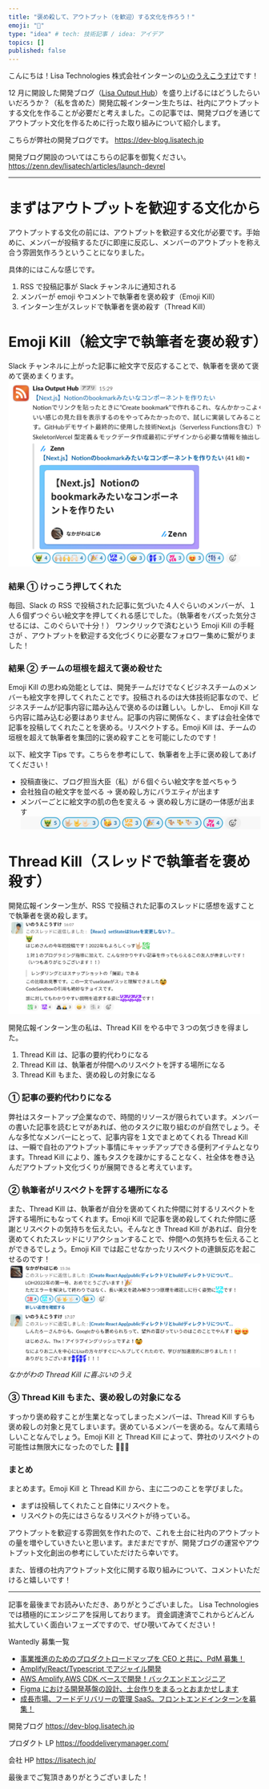 ```yaml
---
title: "褒め殺して、アウトプット（を歓迎）する文化を作ろう！"
emoji: "🌟"
type: "idea" # tech: 技術記事 / idea: アイデア
topics: []
published: false
---
```


こんにちは！Lisa Technologies 株式会社インターンの[いのうえこうすけ](https://zenn.dev/youuchiharu)です！

12 月に開設した開発ブログ（[Lisa Output Hub](https://dev-blog.lisatech.jp)）を盛り上げるにはどうしたらいいだろうか？（私を含めた）開発広報インターン生たちは、社内にアウトプットする文化を作ることが必要だと考えました。この記事では、開発ブログを通じてアウトプット文化を作るために行った取り組みについて紹介します。

こちらが弊社の開発ブログです。
https://dev-blog.lisatech.jp

開発ブログ開設のついてはこちらの記事を御覧ください。
https://zenn.dev/lisatech/articles/launch-devrel

---

# まずはアウトプットを歓迎する文化から

アウトプットする文化の前には、アウトプットを歓迎する文化が必要です。手始めに、メンバーが投稿するたびに即座に反応し、メンバーのアウトプットを称え合う雰囲気作ろうということになりました。

具体的にはこんな感じです。

1. RSS で投稿記事が Slack チャンネルに通知される
2. メンバーが emoji やコメントで執筆者を褒め殺す（Emoji Kill）
3. インターン生がスレッドで執筆者を褒め殺す（Thread Kill）

# Emoji Kill（絵文字で執筆者を褒め殺す）

Slack チャンネルに上がった記事に絵文字で反応することで、執筆者を褒めて褒めて褒めまくります。
![](/images/ex-emoji-kill2.png)

### 結果 ① けっこう押してくれた

毎回、Slack の RSS で投稿された記事に気づいた４人ぐらいのメンバーが、１人６個ずつぐらい絵文字を押してくれる感じでした。（執筆者をバズった気分させるには、このぐらいで十分！） ワンクリックで済むという Emoji Kill の手軽さが 、アウトプットを歓迎する文化づくりに必要なフォロワー集めに繋がりました！

### 結果 ② チームの垣根を超えて褒め殺せた

Emoji Kill の思わぬ効能としては、開発チームだけでなくビジネスチームのメンバーも絵文字を押してくれたことです。投稿されるのは大体技術記事なので、ビジネスチームが記事内容に踏み込んで褒めるのは難しい。しかし、 Emoji Kill なら内容に踏み込む必要はありません。記事の内容に関係なく、まずは会社全体で記事を投稿してくれたことを褒める。リスペクトする。Emoji Kill は、チームの垣根を超えて執筆者を集団的に褒め殺すことを可能にしたのです！

以下、絵文字 Tips です。こちらを参考にして、執筆者を上手に褒め殺してあげてください！

- 投稿直後に、ブログ担当大臣（私）が６個ぐらい絵文字を並べちゃう
- 会社独自の絵文字を並べる → 褒め殺し方にバラエティが出ます
- メンバーごとに絵文字の肌の色を変える → 褒め殺し方に謎の一体感が出ます
  ![](/images/emoji-line.png)

# Thread Kill（スレッドで執筆者を褒め殺す）

開発広報インターン生が、RSS で投稿された記事のスレッドに感想を返すことで執筆者を褒め殺します。
![](/images/ex-thread-kill.png)

開発広報インターン生の私は、Thread Kill をやる中で３つの気づきを得ました。

1. Thread Kill は、記事の要約代わりになる
2. Thread Kill は、執筆者が仲間へのリスペクトを評する場所になる
3. Thread Kill もまた、褒め殺しの対象になる

### ① 記事の要約代わりになる

弊社はスタートアップ企業なので、時間的リソースが限られています。メンバーの書いた記事を読むヒマがあれば、他のタスクに取り組むのが自然でしょう。そんな多忙なメンバーにとって、記事内容を１文でまとめてくれる Thread Kill は、一瞬で自社のアウトプット事情にキャッチアップできる便利アイテムとなります。Thread Kill により、誰もタスクを疎かにすることなく、社全体を巻き込んだアウトプット文化づくりが展開できると考えています。

### ② 執筆者がリスペクトを評する場所になる

また、Thread Kill は、執筆者が自分を褒めてくれた仲間に対するリスペクトを評する場所にもなってくれます。Emoji Kill で記事を褒め殺してくれた仲間に感謝とリスペクトの気持ちを伝えたい。そんなとき Thread Kill があれば、自分を褒めてくれたスレッドにリアクションすることで、仲間への気持ちを伝えることができるでしょう。Emoji Kill では起こせなかったリスペクトの連鎖反応を起こせるのです！
![](/images/thread-kill.png)
_なかがわの Thread Kill に喜ぶいのうえ_

### ③ Thread Kill もまた、褒め殺しの対象になる

すっかり褒め殺すことが生業となってしまったメンバーは、Thread Kill すらも褒め殺しの対象と見てしまいます。褒めているメンバーを褒める。なんて素晴らしいことなんでしょう。Emoji Kill と Thread Kill によって、弊社のリスペクトの可能性は無限大になったのでした 🎉🎉🎉

### まとめ

まとめます。Emoji Kill と Thread Kill から、主に二つのことを学びました。

- まずは投稿してくれたこと自体にリスペクトを。
- リスペクトの先にはさらなるリスペクトが待っている。

アウトプットを歓迎する雰囲気を作れたので、これを土台に社内のアウトプットの量を増やしていきたいと思います。まだまだですが、開発ブログの運営やアウトプット文化創出の参考にしていただけたら幸いです。

また、皆様の社内アウトプット文化に関する取り組みについて、コメントいただけると嬉しいです！

---

記事を最後までお読みいただき、ありがとうございました。
Lisa Technologies では積極的にエンジニアを採用しております。
資金調達済でこれからどんどん拡大していく面白いフェーズですので、ぜひ覗いてみてください！

Wantedly 募集一覧

- [事業推進のためのプロダクトロードマップを CEO と共に、PdM 募集！](https://www.wantedly.com/projects/753234)
- [Amplify/React/Typescript でアジャイル開発](https://www.wantedly.com/projects/765141)
- [AWS Amplify,AWS CDK ベースで開発！バックエンドエンジニア](https://www.wantedly.com/projects/752467)
- [Figma における開発基盤の設計、土台作りをまるっとおまかせします](https://www.wantedly.com/projects/766407)
- [成長市場、フードデリバリーの管理 SaaS。フロントエンドインターンを募集！](https://www.wantedly.com/projects/752452)

開発ブログ
https://dev-blog.lisatech.jp

プロダクト LP
https://fooddeliverymanager.com/

会社 HP
https://lisatech.jp/

最後までご覧頂きありがとうございました！
